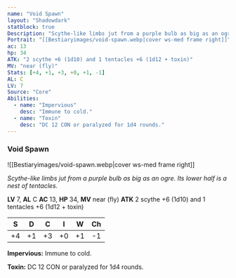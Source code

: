 ```yaml
---
name: "Void Spawn"
layout: "Shadowdark"
statblock: true
Description: "Scythe-like limbs jut from a purple bulb as big as an ogre. Its lower half is a nest of tentacles."
Portrait: "[[Bestiaryimages/void-spawn.webp|cover ws-med frame right]]"
ac: 13
hp: 34
ATK: "2 scythe +6 (1d10) and 1 tentacles +6 (1d12 + toxin)"
MV: "near (fly)"
Stats: [+4, +1, +3, +0, +1, -1]
AL: C
LV: 7
Source: "Core"
Abilities:
  - name: "Impervious"
    desc: "Immune to cold."
  - name: "Toxin"
    desc: "DC 12 CON or paralyzed for 1d4 rounds."
---
```


### Void Spawn

![[Bestiaryimages/void-spawn.webp|cover ws-med frame right]]

_Scythe-like limbs jut from a purple bulb as big as an ogre. Its lower half is a nest of tentacles._

**LV** 7, **AL** C
**AC** 13, **HP** 34, **MV** near (fly)
**ATK** 2 scythe +6 (1d10) and 1 tentacles +6 (1d12 + toxin)

|  S  |  D  |  C  |  I  |  W  |  Ch  |
|:---:|:---:|:---:|:---:|:---:|:----:|
| +4 | +1 | +3 | +0 | +1 | -1 |

**Impervious:** Immune to cold.

**Toxin:** DC 12 CON or paralyzed for 1d4 rounds.

